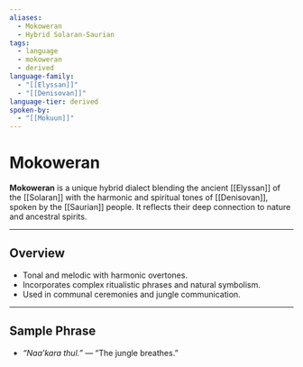 ```yaml
---
aliases:
  - Mokoweran
  - Hybrid Solaran-Saurian
tags:
  - language
  - mokoweran
  - derived
language-family:
  - "[[Elyssan]]"
  - "[[Denisovan]]"
language-tier: derived
spoken-by:
  - "[[Mokuun]]"
---
```


# Mokoweran

**Mokoweran** is a unique hybrid dialect blending the ancient [[Elyssan]] of the [[Solaran]] with the harmonic and spiritual tones of [[Denisovan]], spoken by the [[Saurian]] people. It reflects their deep connection to nature and ancestral spirits.

---

## Overview

- Tonal and melodic with harmonic overtones.
- Incorporates complex ritualistic phrases and natural symbolism.
- Used in communal ceremonies and jungle communication.

---

## Sample Phrase

- *“Naa’kara thul.”* — “The jungle breathes.”
